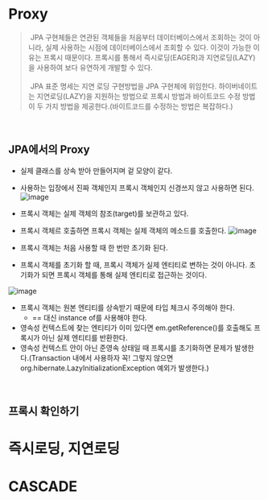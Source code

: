 # Proxy
> &nbsp;JPA 구현체들은 연관된 객체들을 처음부터 데이터베이스에서 조회하는 것이 아니라, 실제 사용하는 시점에 데이터베이스에서 조회할 수 있다. 이것이 가능한 이유는 프록시 때문이다. 프록시를 통해서 즉시로딩(EAGER)과 지연로딩(LAZY)을 사용하여 보다 유연하게 개발할 수 있다.<br><br>
> &nbsp;JPA 표준 명세는 지연 로딩 구현방법을 JPA 구현체에 위임한다. 하이버네이트는 지연로딩(LAZY)을 지원하는 방법으로 프록시 방법과 바이트코드 수정 방법 이 두 가지 방법을 제공한다.(바이트코드를 수정하는 방법은 복잡하다.)

<br>

## JPA에서의 Proxy
- 실제 클래스를 상속 받아 만들어지며 겉 모양이 같다.
- 사용하는 입장에서 진짜 객체인지 프록시 객체인지 신경쓰지 않고 사용하면 된다.
![image](https://user-images.githubusercontent.com/74396651/203362563-8947fa64-de9e-4a00-8bc2-98f4c94cf14f.png)

- 프록시 객체는 실제 객체의 참조(target)를 보관하고 있다.
- 프록시 객체르 호출하면 프록시 객체는 실제 객체의 메소드를 호출한다.
![image](https://user-images.githubusercontent.com/74396651/203362774-76e478e9-9fd0-47a4-9db8-b782492ab813.png)

- 프록시 객체는 처음 사용할 때 한 번만 초기화 된다.
- 프록시 객체를 초기화 할 때, 프록시 객체가 실제 엔티티로 변하는 것이 아니다. 초기화가 되면 프록시 객체를 통해 실제 엔티티로 접근하는 것이다.

![image](https://user-images.githubusercontent.com/74396651/203364081-45a9843b-db63-47c2-a468-e77bbe830fc9.png)

- 프록시 객체는 원본 엔티티를 상속받기 때문에 타입 체크시 주의해야 한다.
   - == 대신 instance of를 사용해야 한다.
- 영속성 컨텍스트에 찾는 엔티티가 이미 있다면 em.getReference()를 호출해도 프록시가 아닌 실제 엔티티를 반환한다. 
- 영속성 컨텍스트 안이 아닌 준영속 상태일 때 프록시를 초기화하면 문제가 발생한다.(Transaction 내에서 사용하자 꼭! 그렇지 않으면  org.hibernate.LazyInitializationException 예외가 발생한다.)

<br>

## 프록시 확인하기

# 즉시로딩, 지연로딩

# CASCADE
